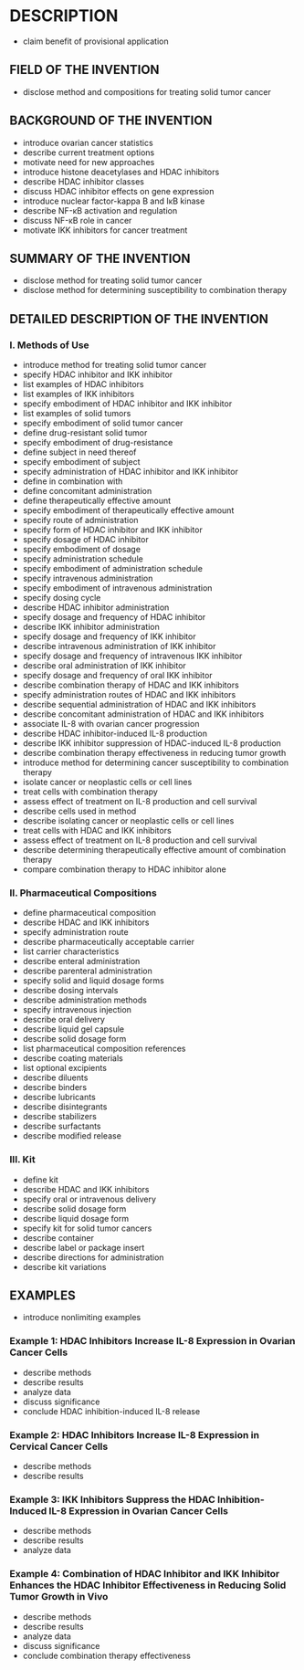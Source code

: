 # DESCRIPTION

- claim benefit of provisional application

## FIELD OF THE INVENTION

- disclose method and compositions for treating solid tumor cancer

## BACKGROUND OF THE INVENTION

- introduce ovarian cancer statistics
- describe current treatment options
- motivate need for new approaches
- introduce histone deacetylases and HDAC inhibitors
- describe HDAC inhibitor classes
- discuss HDAC inhibitor effects on gene expression
- introduce nuclear factor-kappa B and IκB kinase
- describe NF-κB activation and regulation
- discuss NF-κB role in cancer
- motivate IKK inhibitors for cancer treatment

## SUMMARY OF THE INVENTION

- disclose method for treating solid tumor cancer
- disclose method for determining susceptibility to combination therapy

## DETAILED DESCRIPTION OF THE INVENTION

### I. Methods of Use

- introduce method for treating solid tumor cancer
- specify HDAC inhibitor and IKK inhibitor
- list examples of HDAC inhibitors
- list examples of IKK inhibitors
- specify embodiment of HDAC inhibitor and IKK inhibitor
- list examples of solid tumors
- specify embodiment of solid tumor cancer
- define drug-resistant solid tumor
- specify embodiment of drug-resistance
- define subject in need thereof
- specify embodiment of subject
- specify administration of HDAC inhibitor and IKK inhibitor
- define in combination with
- define concomitant administration
- define therapeutically effective amount
- specify embodiment of therapeutically effective amount
- specify route of administration
- specify form of HDAC inhibitor and IKK inhibitor
- specify dosage of HDAC inhibitor
- specify embodiment of dosage
- specify administration schedule
- specify embodiment of administration schedule
- specify intravenous administration
- specify embodiment of intravenous administration
- specify dosing cycle
- describe HDAC inhibitor administration
- specify dosage and frequency of HDAC inhibitor
- describe IKK inhibitor administration
- specify dosage and frequency of IKK inhibitor
- describe intravenous administration of IKK inhibitor
- specify dosage and frequency of intravenous IKK inhibitor
- describe oral administration of IKK inhibitor
- specify dosage and frequency of oral IKK inhibitor
- describe combination therapy of HDAC and IKK inhibitors
- specify administration routes of HDAC and IKK inhibitors
- describe sequential administration of HDAC and IKK inhibitors
- describe concomitant administration of HDAC and IKK inhibitors
- associate IL-8 with ovarian cancer progression
- describe HDAC inhibitor-induced IL-8 production
- describe IKK inhibitor suppression of HDAC-induced IL-8 production
- describe combination therapy effectiveness in reducing tumor growth
- introduce method for determining cancer susceptibility to combination therapy
- isolate cancer or neoplastic cells or cell lines
- treat cells with combination therapy
- assess effect of treatment on IL-8 production and cell survival
- describe cells used in method
- describe isolating cancer or neoplastic cells or cell lines
- treat cells with HDAC and IKK inhibitors
- assess effect of treatment on IL-8 production and cell survival
- describe determining therapeutically effective amount of combination therapy
- compare combination therapy to HDAC inhibitor alone

### II. Pharmaceutical Compositions

- define pharmaceutical composition
- describe HDAC and IKK inhibitors
- specify administration route
- describe pharmaceutically acceptable carrier
- list carrier characteristics
- describe enteral administration
- describe parenteral administration
- specify solid and liquid dosage forms
- describe dosing intervals
- describe administration methods
- specify intravenous injection
- describe oral delivery
- describe liquid gel capsule
- describe solid dosage form
- list pharmaceutical composition references
- describe coating materials
- list optional excipients
- describe diluents
- describe binders
- describe lubricants
- describe disintegrants
- describe stabilizers
- describe surfactants
- describe modified release

### III. Kit

- define kit
- describe HDAC and IKK inhibitors
- specify oral or intravenous delivery
- describe solid dosage form
- describe liquid dosage form
- specify kit for solid tumor cancers
- describe container
- describe label or package insert
- describe directions for administration
- describe kit variations

## EXAMPLES

- introduce nonlimiting examples

### Example 1: HDAC Inhibitors Increase IL-8 Expression in Ovarian Cancer Cells

- describe methods
- describe results
- analyze data
- discuss significance
- conclude HDAC inhibition-induced IL-8 release

### Example 2: HDAC Inhibitors Increase IL-8 Expression in Cervical Cancer Cells

- describe methods
- describe results

### Example 3: IKK Inhibitors Suppress the HDAC Inhibition-Induced IL-8 Expression in Ovarian Cancer Cells

- describe methods
- describe results
- analyze data

### Example 4: Combination of HDAC Inhibitor and IKK Inhibitor Enhances the HDAC Inhibitor Effectiveness in Reducing Solid Tumor Growth in Vivo

- describe methods
- describe results
- analyze data
- discuss significance
- conclude combination therapy effectiveness

